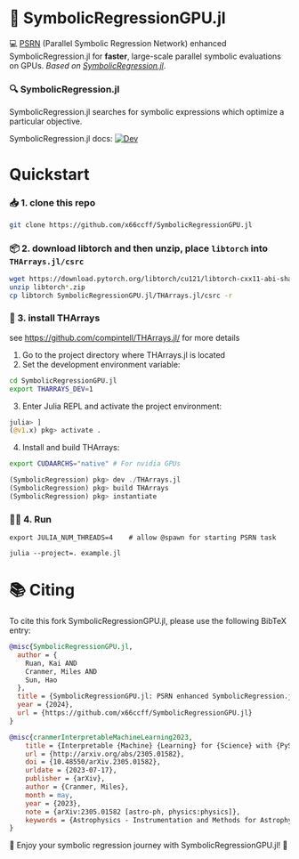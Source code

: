 
# 🚀 SymbolicRegressionGPU.jl 

💻 [PSRN](https://github.com/intell-sci-comput/PTS) (Parallel Symbolic Regression Network) enhanced SymbolicRegression.jl for **faster**, large-scale parallel symbolic evaluations on GPUs. _Based on [SymbolicRegression.jl](https://github.com/MilesCranmer/SymbolicRegression.jl)_.



### 🔍 SymbolicRegression.jl

SymbolicRegression.jl searches for symbolic expressions which optimize a particular objective.

SymbolicRegression.jl docs:
[![Dev](https://img.shields.io/badge/docs-dev-blue.svg)](https://ai.damtp.cam.ac.uk/symbolicregression/dev/)

# Quickstart

### 📥 1. clone this repo 

```bash
git clone https://github.com/x66ccff/SymbolicRegressionGPU.jl
```

### 📦 2. download libtorch and then unzip, place `libtorch` into `THArrays.jl/csrc`
```bash
wget https://download.pytorch.org/libtorch/cu121/libtorch-cxx11-abi-shared-with-deps-2.1.0%2Bcu121.zip
unzip libtorch*.zip
cp libtorch SymbolicRegressionGPU.jl/THArrays.jl/csrc -r
```
### 🔧 3. install THArrays 
see https://github.com/compintell/THArrays.jl/ for more details

1. Go to the project directory where THArrays.jl is located
2. Set the development environment variable:
```bash
cd SymbolicRegressionGPU.jl
export THARRAYS_DEV=1
```
3. Enter Julia REPL and activate the project environment:
```julia
julia> ]
(@v1.x) pkg> activate .
```
4. Install and build THArrays:

```bash
export CUDAARCHS="native" # For nvidia GPUs
```

```julia
(SymbolicRegression) pkg> dev ./THArrays.jl
(SymbolicRegression) pkg> build THArrays
(SymbolicRegression) pkg> instantiate
```
### 🏃‍♂️ 4. Run 
```
export JULIA_NUM_THREADS=4    # allow @spawn for starting PSRN task

julia --project=. example.jl
```

# 📚 Citing 

To cite this fork SymbolicRegressionGPU.jl, please use the following BibTeX entry:

```bibtex
@misc{SymbolicRegressionGPU.jl,
  author = {
    Ruan, Kai AND
    Cranmer, Miles AND
    Sun, Hao
  },
  title = {SymbolicRegressionGPU.jl: PSRN enhanced SymbolicRegression.jl for fast, large-scale parallel symbolic evaluations on GPUs}, 
  year = {2024},
  url = {https://github.com/x66ccff/SymbolicRegressionGPU.jl}
}
```

```bibtex
@misc{cranmerInterpretableMachineLearning2023,
    title = {Interpretable {Machine} {Learning} for {Science} with {PySR} and {SymbolicRegression}.jl},
    url = {http://arxiv.org/abs/2305.01582},
    doi = {10.48550/arXiv.2305.01582},
    urldate = {2023-07-17},
    publisher = {arXiv},
    author = {Cranmer, Miles},
    month = may,
    year = {2023},
    note = {arXiv:2305.01582 [astro-ph, physics:physics]},
    keywords = {Astrophysics - Instrumentation and Methods for Astrophysics, Computer Science - Machine Learning, Computer Science - Neural and Evolutionary Computing, Computer Science - Symbolic Computation, Physics - Data Analysis, Statistics and Probability},
}
```

🎉 Enjoy your symbolic regression journey with SymbolicRegressionGPU.jl! 🎉
